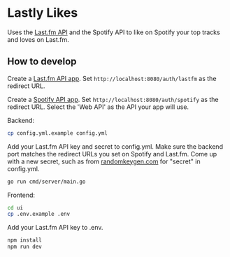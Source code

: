 # Lastly Likes

Uses the [Last.fm API](https://www.last.fm/api) and the Spotify API to like on Spotify your top tracks and loves on Last.fm.

## How to develop

Create a [Last.fm API app](https://www.last.fm/api/account/create). Set `http://localhost:8080/auth/lastfm` as the redirect URL.

Create a [Spotify API app](https://developer.spotify.com/dashboard/create). Set `http://localhost:8080/auth/spotify` as the redirect URL. Select the 'Web API' as the API your app will use.

Backend:

```sh
cp config.yml.example config.yml
```

Add your Last.fm API key and secret to config.yml. Make sure the backend port matches the redirect URLs you set on Spotify and Last.fm. Come up with a new secret, such as from [randomkeygen.com](https://randomkeygen.com/) for "secret" in config.yml.

```sh
go run cmd/server/main.go
```

Frontend:

```sh
cd ui
cp .env.example .env
```

Add your Last.fm API key to .env.

```sh
npm install
npm run dev
```
